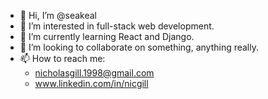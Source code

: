 - 👋 Hi, I’m @seakeal
- 👀 I’m interested in full-stack web development.
- 🌱 I’m currently learning React and Django.
- 💞️ I’m looking to collaborate on something, anything really.
- 📫 How to reach me:
  - nicholasgill.1998@gmail.com
  - www.linkedin.com/in/nicgill


